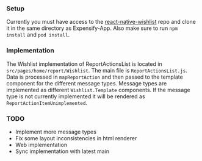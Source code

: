 ### Setup

Currently you must have access to the [react-native-wishlist](https://github.com/margelo/react-native-wishlist) repo and clone it in the same directory as Expensify-App. Also make sure to run `npm install` and `pod install`.

### Implementation

The Wishlist implementation of ReportActionsList is located in `src/pages/home/report/Wishlist`. The main file is `ReportActionsList.js`. Data is processed in `mapReportAction` and then passed to the template component for the different message types. Message types are implemented as different `Wishlist.Template` components. If the message type is not currently implemented it will be rendered as `ReportActionItemUnimplemented`.

### TODO

- Implement more message types
- Fix some layout inconsistencies in html renderer
- Web implementation
- Sync implementation with latest main
